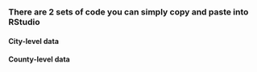 ### There are 2 sets of code you can simply copy and paste into RStudio
#### City-level data
#### County-level data
